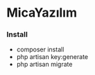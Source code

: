 # **MicaYazılım**

### **Install**

- composer install
- php artisan key:generate
- php artisan migrate
